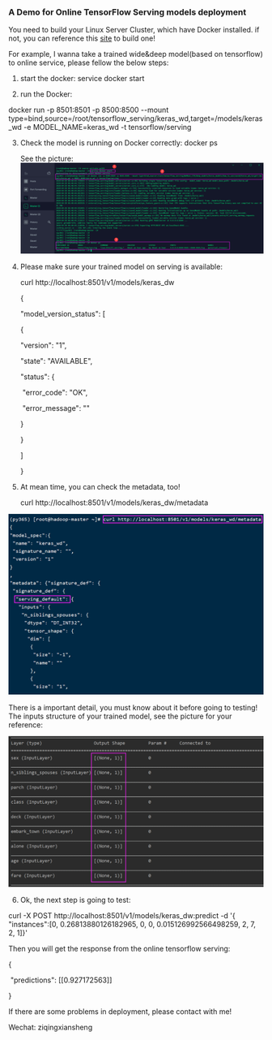 ### A Demo for  Online TensorFlow Serving models deployment

You need to build your Linux Server Cluster, which have Docker installed. if not, you can reference  this [site](https://hub.docker.com/r/bitnami/tensorflow-serving) to build one!



For example,  I wanna take a trained wide&deep model(based on tensorflow) to online service, please fellow the below steps:

1. start the docker:  service docker start 

2. run the Docker:

docker run -p 8501:8501 -p 8500:8500 --mount type=bind,source=/root/tensorflow_serving/keras_wd,target=/models/keras_wd -e MODEL_NAME=keras_wd -t tensorflow/serving

3. Check the model is running on Docker correctly: docker ps

   See the picture:
![image-20200420171032239](./pic/image-20200420171032239.png)

4. Please make sure your trained model on serving is available: 

   curl http://localhost:8501/v1/models/keras_dw

   {

    "model_version_status": [

     {

      "version": "1",

      "state": "AVAILABLE",

      "status": {

   ​    "error_code": "OK",

   ​    "error_message": ""

      }

     }

    ]

   }



5. At mean time, you can check the metadata, too!

   curl http://localhost:8501/v1/models/keras_dw/metadata

![image-20200420175226827](./pic/image-20200420175226827.png)

There is a important detail, you must know about it before going to testing! The inputs structure of  your trained model, see the picture for your reference:

![image-20200420173451257](./pic/image-20200420173451257.png)

6. Ok, the next step is going to test:

curl -X POST http://localhost:8501/v1/models/keras_dw:predict -d '{ "instances":[0, 0.26813880126182965, 0, 0, 0.015126992566498259, 2, 7, 2, 1]}'

 Then you will get the response from the online tensorflow serving:

{

​    "predictions": [[0.927172563]]

}

If there are some problems in deployment, please contact with me!

Wechat: ziqingxiansheng